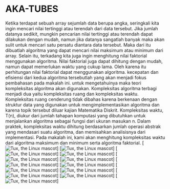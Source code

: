 # AKA-TUBES
Ketika terdapat sebuah array sejumlah data berupa angka, seringkali kita ingin mencari nilai tertinggi atau terendah dari data tersebut. Jika jumlah datanya sedikit, mungkin pencarian nilai tertinggi atau terendah dapat dilakukan dengan mudah, namun jika datanya sangatlah banyak maka akan sulit untuk mencari satu persatu diantara data tersebut. Maka dari itu dibuatlah algoritma yang dapat mencari nilai maksimum atau minimum dari array. Selain itu, terkadang kita juga ingin menghitung nilai faktorial menggunakan algoritma. Nilai faktorial juga dapat dihitung dengan mudah, namun dapat memerlukan waktu yang cukup lama. Oleh karena itu perhitungan nilai faktorial dapat menggunakan algoritma. kecepatan dan efisiensi dari kedua algoritma tersebutlah yang akan menjadi fokus pembahasan pada makalah ini. untuk mengetahuinya maka teori kompleksitas algoritma akan digunakan. Kompleksitas algoritma terbagi menjadi dua yaitu kompleksitas ruang dan kompleksitas waktu. Kompleksitas ruang cenderung tidak dibahas karena berkenaan dengan struktur data yang digunakan untuk mengimplementasikan algoritma dan karena topik tersebut diluar kajian Matematika Diskrit. Kompleksitas waktu, T(n), diukur dari jumlah tahapan komputasi yang dibutuhkan untuk menjalankan algoritma sebagai fungsi dari ukuran masukan n. Dalam praktek, kompleksitas waktu dihitung berdasarkan jumlah operasi abstrak yang mendasari suatu algoritma, dan memisahkan analisisnya dari implementasi. Pada makalah ini, kami akan menghitung kompleksitas waktu dari algoritma maksimum dan minimum serta algoritma faktorial.
[![Tux, the Linux mascot](/img/1.png)]
[![Tux, the Linux mascot](/img/2.png)]
[![Tux, the Linux mascot](/img/3.png)]
[![Tux, the Linux mascot](/img/4.png)]
[![Tux, the Linux mascot](/img/5.png)]
[![Tux, the Linux mascot](/img/6.png)]
[![Tux, the Linux mascot](/img/7.png)]
[![Tux, the Linux mascot](/img/8.png)]
[![Tux, the Linux mascot](/img/9.png)]
[![Tux, the Linux mascot](/img/10.png)]
[![Tux, the Linux mascot](/img/11.png)]
[![Tux, the Linux mascot](/img/12.png)]
[![Tux, the Linux mascot](/img/13.png)]